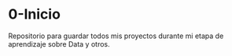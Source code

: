 # 0-Inicio
Repositorio para guardar todos mis proyectos durante mi etapa de aprendizaje sobre Data y otros. 
